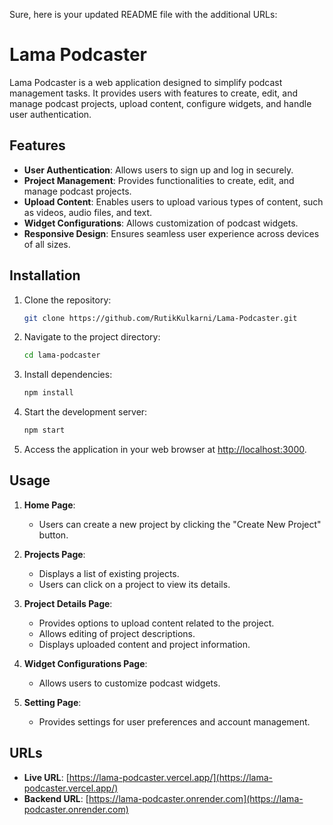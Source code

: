 Sure, here is your updated README file with the additional URLs:

# Lama Podcaster

Lama Podcaster is a web application designed to simplify podcast management tasks. It provides users with features to create, edit, and manage podcast projects, upload content, configure widgets, and handle user authentication.

## Features

- **User Authentication**: Allows users to sign up and log in securely.
- **Project Management**: Provides functionalities to create, edit, and manage podcast projects.
- **Upload Content**: Enables users to upload various types of content, such as videos, audio files, and text.
- **Widget Configurations**: Allows customization of podcast widgets.
- **Responsive Design**: Ensures seamless user experience across devices of all sizes.

## Installation

1. Clone the repository:

   ```bash
   git clone https://github.com/RutikKulkarni/Lama-Podcaster.git
   ```

2. Navigate to the project directory:

   ```bash
   cd lama-podcaster
   ```

3. Install dependencies:

   ```bash
   npm install
   ```

4. Start the development server:

   ```bash
   npm start
   ```

5. Access the application in your web browser at [http://localhost:3000](http://localhost:3000).

## Usage

1. **Home Page**:
   - Users can create a new project by clicking the "Create New Project" button.

2. **Projects Page**:
   - Displays a list of existing projects.
   - Users can click on a project to view its details.

3. **Project Details Page**:
   - Provides options to upload content related to the project.
   - Allows editing of project descriptions.
   - Displays uploaded content and project information.

4. **Widget Configurations Page**:
   - Allows users to customize podcast widgets.

5. **Setting Page**:
   - Provides settings for user preferences and account management.

## URLs

- **Live URL**: [https://lama-podcaster.vercel.app/](https://lama-podcaster.vercel.app/)
- **Backend URL**: [https://lama-podcaster.onrender.com](https://lama-podcaster.onrender.com)
